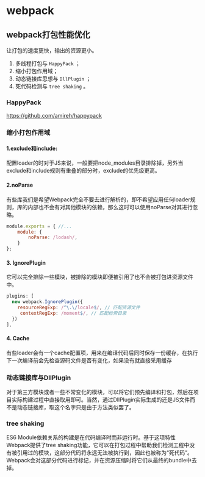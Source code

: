 # webpack

## webpack打包性能优化

让打包的速度更快，输出的资源更小。

1. 多线程打包与 `HappyPack` ；
1. 缩小打包作用域；
1. 动态链接库思想与 `DllPlugin` ；
1. 死代码检测与 `tree shaking` 。

### HappyPack

https://github.com/amireh/happypack

### 缩小打包作用域

#### 1.exclude和include:
配置loader的时对于JS来说，一般要把node_modules目录排除掉，另外当exclude和include规则有重叠的部分时，exclude的优先级更高。

#### 2.noParse

有些库我们是希望Webpack完全不要去进行解析的，即不希望应用任何loader规则，库的内部也不会有对其他模块的依赖，那么这时可以使用noParse对其进行忽略。

``` js
module.exports = { //...
    module: {
        noParse: /lodash/,
    }
};
```

#### 3. IgnorePlugin
它可以完全排除一些模块，被排除的模块即便被引用了也不会被打包进资源文件中。
```js
plugins: [
  new webpack.IgnorePlugin({
    resourceRegExp: /^\.\/locale$/, // 匹配资源文件
     contextRegExp: /moment$/, // 匹配检索目录
  })
],
```

#### 4. Cache
有些loader会有一个cache配置项，用来在编译代码后同时保存一份缓存，在执行下一次编译前会先检查源码文件是否有变化，如果没有就直接采用缓存

### 动态链接库与DllPlugin
对于第三方模块或者一些不常变化的模块，可以将它们预先编译和打包，然后在项目实际构建过程中直接取用即可。当然，通过DllPlugin实际生成的还是JS文件而不是动态链接库，取这个名字只是由于方法类似罢了。

### tree shaking
ES6 Module依赖关系的构建是在代码编译时而非运行时。基于这项特性Webpack提供了tree shaking功能，它可以在打包过程中帮助我们检测工程中没有被引用过的模块，这部分代码将永远无法被执行到，因此也被称为“死代码”。Webpack会对这部分代码进行标记，并在资源压缩时将它们从最终的bundle中去掉。